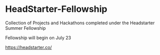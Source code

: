 # HeadStarter-Fellowship
Collection of Projects and Hackathons completed under the Headstarter Summer Fellowship

Fellowship will begin on July 23

https://headstarter.co/
